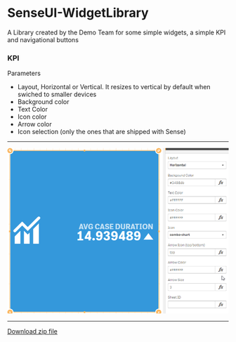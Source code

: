 <link rel="stylesheet" href="https://sense-demo.qlik.com/resources/autogenerated/qlik-styles.css">

# SenseUI-WidgetLibrary
A Library created by the Demo Team for some simple widgets, a simple KPI and navigational buttons 

### KPI
Parameters
- Layout, Horizontal or Vertical. It resizes to vertical by default when swiched to smaller devices
- Background color
- Text Color
- Icon color
- Arrow color
- Icon selection (only the ones that are shipped with Sense)

---

![SenseUI - Widget - KPI](/kpi.png?raw=true "SenseUI - KPI")

---

[Download zip file](https://github.com/yianni-ververis/SenseUI-WidgetLibrary/archive/master.zip)

